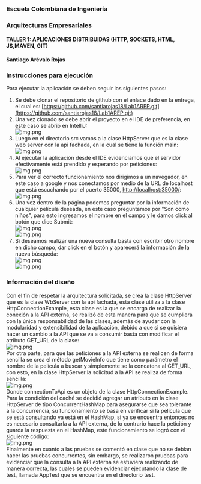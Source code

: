 ### Escuela Colombiana de Ingeniería

### Arquitecturas Empresariales



#### TALLER 1: APLICACIONES DISTRIBUIDAS (HTTP, SOCKETS, HTML, JS,MAVEN, GIT)

#### Santiago Arévalo Rojas

### Instrucciones para ejecución

Para ejecutar la aplicación se deben seguir los siguientes pasos:  
1. Se debe clonar el repositorio de github con el enlace dado en la entrega, el cual es: [https://github.com/santiarojas18/Lab1AREP.git](https://github.com/santiarojas18/Lab1AREP.git)  
2. Una vez clonado se debe abrir el proyecto en el IDE de preferencia, en este caso se abrió en IntelliJ:  
   ![img.png](img/img.png)  
3. Luego en el directorio src vamos a la clase HttpServer que es la clase web server con la api fachada, en la cual se tiene la función main:  
    ![img.png](img/img2.png)  
4. Al ejecutar la aplicación desde el IDE evidenciamos que el servidor efectivamente está prendido y esperando por peticiones:  
    ![img.png](img/img3.png)  
5. Para ver el correcto funcionamiento nos dirigimos a un navegador, en este caso a google y nos conectamos por medio de la URL de localhost que está escuchando por el puerto 35000, [http://localhost:35000/](http://localhost:35000/):  
    ![img.png](img/img4.png)  
6. Una vez dentro de la página podemos preguntar por la información de cualquier película deseada, en este caso preguntamos por "Son como niños", para esto ingresamos el nombre en el campo y le damos click al botón que dice Submit:  
    ![img.png](img/img5.png)  
    ![img.png](img/img6.png)
7. Si deseamos realizar una nueva consulta basta con escribir otro nombre en dicho campo, dar click en el botón y aparecerá la información de la nueva búsqueda:  
    ![img.png](img/img7.png)  
    ![img.png](img/img8.png)  

### Información del diseño

Con el fin de respetar la arquitectura solicitada, se crea la clase HttpServer que es la clase WbServer con la api fachada, esta clase utiliza a la clase HttpConnectionExample, esta clase es la que se encarga de realizar la conexión a la API externa, se realizó de esta manera para que se cumpliera con la única responsabilidad de las clases, además de ayudar con la modularidad y extensibilidad de la aplicación, debido a que si se quisiera hacer un cambio a la API que se va a consumir basta con modificar el atributo GET_URL de la clase:  
![img.png](img/img9.png)  
Por otra parte, para que las peticiones a la API externa se realicen de forma sencilla se crea el método getMovieInfo que tiene como parámetro el nombre de la película a buscar y simplemente se la concatena al GET_URL, con esto, en la clase HttpServer la solicitud a la API se realiza de forma sencilla:  
![img.png](img/img10.png)  
Donde connectionToApi es un objeto de la clase HttpConnectionExample.  
Para la condición del caché se decidió agregar un atributo en la clase HttpServer de tipo ConcurrentHashMap para asegurarse que sea tolerante a la concurrencia, su funcionamiento se basa en verificar si la película que se está consultando ya está en el HashMap, si ya se encuentra entonces no es necesario consultarla a la API externa, de lo contrario hace la petición y guarda la respuesta en el HashMap, este funcionamiento se logró con el siguiente código:  
![img.png](img/img11.png)  
Finalmente en cuanto a las pruebas se comentó en clase que no se debían hacer las pruebas concurrentes, sin embargo, se realizaron pruebas para evidenciar que la consulta a la API externa se estuviera realizando de manera correcta, las cuales se pueden evidenciar ejecutando la clase de test, llamada AppTest que se encuentra en el directorio test.  
